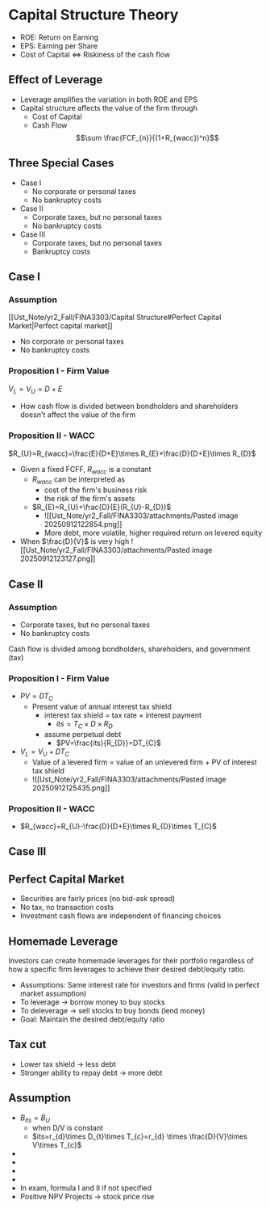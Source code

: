 # Capital Structure Theory
- ROE: Return on Earning
- EPS: Earning per Share
- Cost of Capital $\iff$ Riskiness of the cash flow
## Effect of Leverage
- Leverage amplifies the variation in both ROE and EPS
- Capital structure affects the value of the firm through
  - Cost of Capital
  - Cash Flow
$$\sum \frac{FCF_{n}}{(1+R_{wacc})^n}$$
## Three Special Cases
- Case I
	- No corporate or personal taxes
	- No bankruptcy costs
- Case II
	- Corporate taxes, but no personal taxes
	- No bankruptcy costs
- Case III
	- Corporate taxes, but no personal taxes
	- Bankruptcy costs
## Case I
### Assumption
[[Ust_Note/yr2_Fall/FINA3303/Capital Structure#Perfect Capital Market|Perfect capital market]]
- No corporate or personal taxes
- No bankruptcy costs
### Proposition I - Firm Value
$V_{L}=V_{U}=D+E$
- How cash flow is divided  between bondholders and shareholders doesn't affect the value of the firm
### Proposition II - WACC
$R_{U}=R_{wacc}=\frac{E}{D+E}\times R_{E}+\frac{D}{D+E}\times R_{D}$
- Given a fixed FCFF, $R_{wacc}$ is a constant
	- $R_{wacc}$ can be interpreted as
		- cost of the firm's business risk
		- the risk of the firm's assets
	- $R_{E}=R_{U}+\frac{D}{E}(R_{U}-R_{D})$
		- ![[Ust_Note/yr2_Fall/FINA3303/attachments/Pasted image 20250912122854.png]]
		- More debt, more volatile, higher required return on levered equity
- When $\frac{D}{V}$ is very high
![[Ust_Note/yr2_Fall/FINA3303/attachments/Pasted image 20250912123127.png]]
## Case II
### Assumption
- Corporate taxes, but no personal taxes
- No bankruptcy costs

Cash flow is divided among bondholders, shareholders, and government (tax)
### Proposition I - Firm Value
- $PV=DT_{C}$
	- Present value of annual interest tax shield
		- interest tax shield = tax rate $\times$ interest payment
			- $its=T_{C}\times D\times R_{D}$
		- assume perpetual debt
			- $PV=\frac{its}{R_{D}}=DT_{C}$
- $V_{L}=V_{U}+DT_{C}$
	- Value of a levered firm = value of an unlevered firm $+$ PV of interest tax shield
	- ![[Ust_Note/yr2_Fall/FINA3303/attachments/Pasted image 20250912125435.png]]
### Proposition II - WACC
- $R_{wacc}=R_{U}-\frac{D}{D+E}\times R_{D}\times T_{C}$
## Case III


## Perfect Capital Market
- Securities are fairly prices (no bid-ask spread)
- No tax, no transaction costs
- Investment cash flows are independent of financing choices
## Homemade Leverage
Investors can create homemade leverages for their portfolio regardless of how a specific firm leverages to achieve their desired debt/equity ratio.
- Assumptions: Same interest rate for investors and firms (valid in perfect market assumption)
- To leverage $\to$ borrow money to buy stocks
- To deleverage $\to$ sell stocks to buy bonds (lend money)
- Goal: Maintain the desired debt/equity ratio


## Tax cut
- Lower tax shield $\to$ less debt
- Stronger ability to repay debt $\to$ more debt

## Assumption
- $B_{its}=B_{U}$
	- when D/V is constant
	- $its=r_{d}\times D_{t}\times T_{c}=r_{d} \times \frac{D}{V}\times V\times T_{c}$
- 
- 
- 
- 
- In exam, formula I and II if not specified
- Positive NPV Projects $\to$ stock price rise